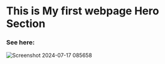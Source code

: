 # This is My first webpage Hero Section

### See here:

![Screenshot 2024-07-17 085658](https://github.com/user-attachments/assets/3c1945ef-f028-4ebe-bac6-c9976e46e56b)
